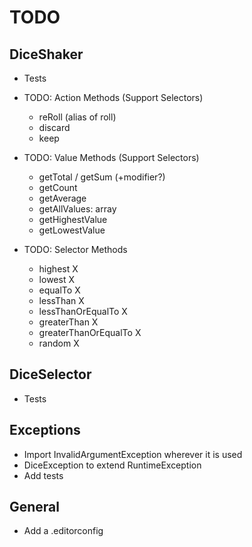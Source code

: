 # TODO

## DiceShaker

- Tests

- TODO: Action Methods (Support Selectors)
  - reRoll (alias of roll)
  - discard
  - keep

- TODO: Value Methods (Support Selectors)
  - getTotal / getSum (+modifier?)
  - getCount
  - getAverage
  - getAllValues: array
  - getHighestValue
  - getLowestValue

- TODO: Selector Methods
  - highest X
  - lowest X
  - equalTo X
  - lessThan X
  - lessThanOrEqualTo X
  - greaterThan X
  - greaterThanOrEqualTo X
  - random X

## DiceSelector

- Tests

## Exceptions

- Import InvalidArgumentException wherever it is used
- DiceException to extend RuntimeException
- Add tests

## General

 - Add a .editorconfig